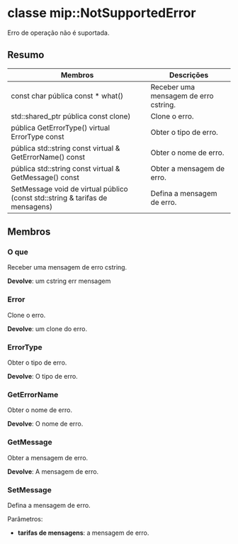 # <a name="class-mipnotsupportederror"></a>classe mip::NotSupportedError 
Erro de operação não é suportada.
  
## <a name="summary"></a>Resumo
 Membros                        | Descrições                                
--------------------------------|---------------------------------------------
 const char pública const * what()  |  Receber uma mensagem de erro cstring.
std::shared_ptr pública<Error> const clone)  |  Clone o erro.
 pública GetErrorType() virtual ErrorType const  |  Obter o tipo de erro.
 pública std::string const virtual & GetErrorName() const  |  Obter o nome de erro.
 pública std::string const virtual & GetMessage() const  |  Obter a mensagem de erro.
 SetMessage void de virtual público (const std::string & tarifas de mensagens)  |  Defina a mensagem de erro.
  
## <a name="members"></a>Membros
  
### <a name="what"></a>O que
Receber uma mensagem de erro cstring.

  
**Devolve**: um cstring err mensagem
  
### <a name="error"></a>Error
Clone o erro.

  
**Devolve**: um clone do erro.
  
### <a name="errortype"></a>ErrorType
Obter o tipo de erro.

  
**Devolve**: O tipo de erro.
  
### <a name="geterrorname"></a>GetErrorName
Obter o nome de erro.

  
**Devolve**: O nome de erro.
  
### <a name="getmessage"></a>GetMessage
Obter a mensagem de erro.

  
**Devolve**: A mensagem de erro.
  
### <a name="setmessage"></a>SetMessage
Defina a mensagem de erro.

Parâmetros:  
* **tarifas de mensagens**: a mensagem de erro.

